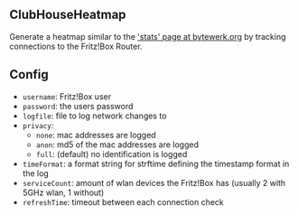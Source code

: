## ClubHouseHeatmap

Generate a heatmap similar to the ['stats' page at bytewerk.org](http://stats.bytewerk.org/) by tracking connections to the Fritz!Box Router.

## Config

- `username`: Fritz!Box user
- `password`: the users password
- `logfile`: file to log network changes to
- `privacy`:
	- `none`: mac addresses are logged
	- `anon`: md5 of the mac addresses are logged
	- `full`: (default) no identification is logged
- `timeFormat`: a format string for strftime defining the timestamp format in the log
- `serviceCount`: amount of wlan devices the Fritz!Box has (usually 2 with 5GHz wlan, 1 without)
- `refreshTime`: timeout between each connection check
